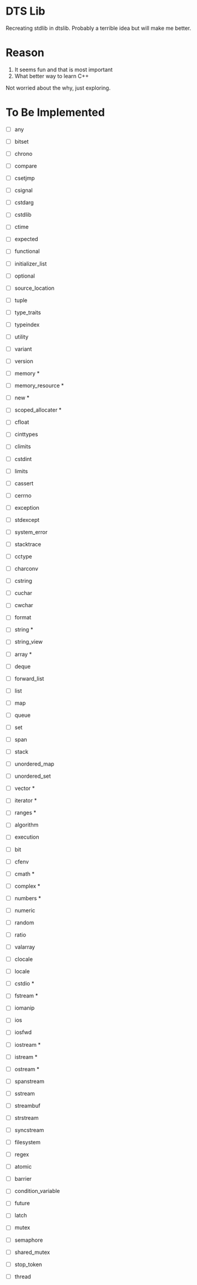 # DTS Lib
Recreating stdlib in dtslib. Probably a terrible idea but will make me
better. 

# Reason
1. It seems fun and that is most important
2. What better way to learn C++  

Not worried about the why, just exploring.

# To Be Implemented
- [ ] any
- [ ] bitset
- [ ] chrono
- [ ] compare
- [ ] csetjmp
- [ ] csignal
- [ ] cstdarg
- [ ] cstdlib
- [ ] ctime
- [ ] expected
- [ ] functional
- [ ] initializer_list
- [ ] optional
- [ ] source_location
- [ ] tuple
- [ ] type_traits
- [ ] typeindex
- [ ] utility
- [ ] variant
- [ ] version  

- [ ] memory *
- [ ] memory_resource *
- [ ] new *
- [ ] scoped_allocater *  

- [ ] cfloat
- [ ] cinttypes
- [ ] climits
- [ ] cstdint
- [ ] limits  

- [ ] cassert
- [ ] cerrno
- [ ] exception
- [ ] stdexcept
- [ ] system_error
- [ ] stacktrace  

- [ ] cctype
- [ ] charconv
- [ ] cstring
- [ ] cuchar
- [ ] cwchar
- [ ] format
- [ ] string *
- [ ] string_view

- [ ] array *
- [ ] deque
- [ ] forward_list
- [ ] list
- [ ] map
- [ ] queue
- [ ] set
- [ ] span
- [ ] stack
- [ ] unordered_map
- [ ] unordered_set
- [ ] vector *   

- [ ] iterator *   

- [ ] ranges *  

- [ ] algorithm
- [ ] execution

- [ ] bit
- [ ] cfenv
- [ ] cmath *
- [ ] complex *
- [ ] numbers *
- [ ] numeric
- [ ] random
- [ ] ratio
- [ ] valarray  

- [ ] clocale
- [ ] locale  

- [ ] cstdio *
- [ ] fstream *
- [ ] iomanip
- [ ] ios
- [ ] iosfwd
- [ ] iostream *
- [ ] istream *
- [ ] ostream *
- [ ] spanstream
- [ ] sstream
- [ ] streambuf
- [ ] strstream
- [ ] syncstream  

- [ ] filesystem  

- [ ] regex  

- [ ] atomic  

- [ ] barrier
- [ ] condition_variable
- [ ] future
- [ ] latch
- [ ] mutex
- [ ] semaphore
- [ ] shared_mutex
- [ ] stop_token
- [ ] thread
